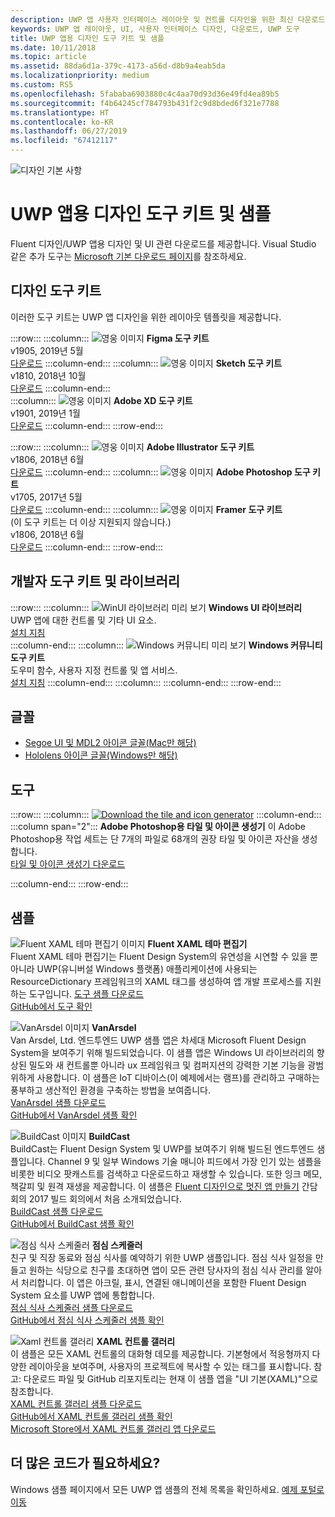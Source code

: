 ```yaml
---
description: UWP 앱 사용자 인터페이스 레이아웃 및 컨트롤 디자인을 위한 최신 다운로드 및 도구를 가져옵니다.
keywords: UWP 앱 레이아웃, UI, 사용자 인터페이스 디자인, 다운로드, UWP 도구
title: UWP 앱용 디자인 도구 키트 및 샘플
ms.date: 10/11/2018
ms.topic: article
ms.assetid: 88da6d1a-379c-4173-a56d-d8b9a4eab5da
ms.localizationpriority: medium
ms.custom: RS5
ms.openlocfilehash: 5fababa6903880c4c4aa70d93d36e49fd4ea89b5
ms.sourcegitcommit: f4b64245cf784793b431f2c9d8bded6f321e7788
ms.translationtype: HT
ms.contentlocale: ko-KR
ms.lasthandoff: 06/27/2019
ms.locfileid: "67412117"
---
```

![디자인 기본 사항](../images/downloads-2x.png)

# <a name="design-toolkits-and-samples-for-uwp-apps"></a>UWP 앱용 디자인 도구 키트 및 샘플
 
Fluent 디자인/UWP 앱용 디자인 및 UI 관련 다운로드를 제공합니다. Visual Studio 같은 추가 도구는 <a href="https://developer.microsoft.com/windows/downloads">Microsoft 기본 다운로드 페이지</a>를 참조하세요. 


## <a name="design-toolkits"></a>디자인 도구 키트

이러한 도구 키트는 UWP 앱 디자인을 위한 레이아웃 템플릿을 제공합니다.

:::row:::
    :::column:::
![영웅 이미지](images/figma.png)
<b>Figma 도구 키트</b><br>
v1905, 2019년 5월<br>
<a href="https://aka.ms/figmatoolkit">다운로드</a>
    :::column-end:::
    :::column:::
![영웅 이미지](images/sketch.png)
<b>Sketch 도구 키트</b><br>
v1810, 2018년 10월<br>
<a href="https://aka.ms/sketchtoolkit">다운로드</a>
    :::column-end:::    
    :::column:::
![영웅 이미지](images/adobe-xd.png)
<b>Adobe XD 도구 키트</b><br>
v1901, 2019년 1월<br>
<a href="https://aka.ms/adobexdtoolkit">다운로드</a>
    :::column-end:::
:::row-end:::

:::row:::
    :::column:::
![영웅 이미지](images/adobe-illustrator.png)
<b>Adobe Illustrator 도구 키트</b><br>
v1806, 2018년 6월<br>
<a href="https://aka.ms/adobeillustratortoolkit">다운로드</a>
    :::column-end:::
    :::column:::
![영웅 이미지](images/adobe-photoshop.png)
<b>Adobe Photoshop 도구 키트</b><br>
v1705, 2017년 5월<br>
<a href="https://aka.ms/adobephotoshoptoolkit">다운로드</a>
    :::column-end:::
    :::column:::
![영웅 이미지](images/framer.png)
<b>Framer 도구 키트</b><br>
(이 도구 키트는 더 이상 지원되지 않습니다.)<br/>
v1806, 2018년 6월<br>
<a href="https://aka.ms/framertoolkit">다운로드</a>
    :::column-end:::
:::row-end:::

## <a name="developer-toolkits-and-libraries"></a>개발자 도구 키트 및 라이브러리

:::row:::
    :::column:::
![WinUI 라이브러리 미리 보기](images/WinUI-library.png)
<b>Windows UI 라이브러리</b><br>
UWP 앱에 대한 컨트롤 및 기타 UI 요소.<br/>
<a href="/uwp/toolkits/winui/getting-started">설치 지침</a><br/>
    :::column-end:::
    :::column:::
![Windows 커뮤니티 미리 보기](images/Windows-community-toolkit.png)
<b>Windows 커뮤니티 도구 키트</b><br>
도우미 함수, 사용자 지정 컨트롤 및 앱 서비스.<br />
<a href="/windows/uwpcommunitytoolkit/getting-started">설치 지침</a>
    :::column-end:::
    :::column:::
    :::column-end:::
:::row-end:::

## <a name="fonts"></a>글꼴

* <a href="https://aka.ms/SegoeFonts">Segoe UI 및 MDL2 아이콘 글꼴(Mac만 해당)</a>
* <a href="https://aka.ms/hololensiconfont">Hololens 아이콘 글꼴(Windows만 해당)</a>

## <a name="tools"></a>도구

:::row:::
    :::column:::
        <a href="https://go.microsoft.com/fwlink/p/?LinkId=760394"><img src="images/tile-icon-generator.png" alt="Download the tile and icon generator"/></a>
    :::column-end:::
    :::column span="2":::
      **Adobe Photoshop용 타일 및 아이콘 생성기** 이 Adobe Photoshop용 작업 세트는 단 7개의 파일로 68개의 권장 타일 및 아이콘 자산을 생성합니다. <br/><a href="https://go.microsoft.com/fwlink/p/?LinkId=760394">타일 및 아이콘 생성기 다운로드</a></p>
    :::column-end:::
:::row-end:::

    
## <a name="samples"></a>샘플

![Fluent XAML 테마 편집기 이미지](images/XamlThemeEditor_screenshot.png)
**Fluent XAML 테마 편집기**<br>
Fluent XAML 테마 편집기는 Fluent Design System의 유연성을 시연할 수 있을 뿐 아니라 UWP(유니버설 Windows 플랫폼) 애플리케이션에 사용되는 ResourceDictionary 프레임워크의 XAML 태그를 생성하여 앱 개발 프로세스를 지원하는 도구입니다.
<a href="https://github.com/Microsoft/fluent-xaml-theme-editor/archive/master.zip">도구 샘플 다운로드</a> <br><a href="https://github.com/Microsoft/fluent-xaml-theme-editor">GitHub에서 도구 확인</a>

![VanArsdel 이미지](images/VanArsdel_Screenshot.png)
**VanArsdel**<br>
Van Arsdel, Ltd. 엔드투엔드 UWP 샘플 앱은 차세대 Microsoft Fluent Design System을 보여주기 위해 빌드되었습니다. 이 샘플 앱은 <a herf="https://docs.microsoft.com/uwp/toolkits/winui/">Windows UI 라이브러리</a>의 향상된 밀도와 새 컨트롤뿐 아니라 ux 프레임워크 및 컴퍼지션의 강력한 기본 기능을 광범위하게 사용합니다. 이 샘플은 IoT 디바이스(이 예제에서는 램프)를 관리하고 구매하는 풍부하고 생산적인 환경을 구축하는 방법을 보여줍니다.<br>
<a href="https://github.com/Microsoft/VanArsdel/archive/master.zip">VanArsdel 샘플 다운로드</a> <br><a href="https://github.com/microsoft/vanarsdel">GitHub에서 VanArsdel 샘플 확인</a>

![BuildCast 이미지](images/buildcast.png)
**BuildCast**<br>
BuildCast는 Fluent Design System 및 UWP를 보여주기 위해 빌드된 엔드투엔드 샘플입니다. Channel 9 및 일부 Windows 기술 매니아 피드에서 가장 인기 있는 샘플을 비롯한 비디오 팟캐스트를 검색하고 다운로드하고 재생할 수 있습니다. 또한 잉크 메모, 책갈피 및 원격 재생을 제공합니다. 이 샘플은 <a href="https://channel9.msdn.com/Events/Build/2017/B8034">Fluent 디자인으로 멋진 앱 만들기</a> 간담회의 2017 빌드 회의에서 처음 소개되었습니다. <br>
<a href="https://github.com/Microsoft/BuildCast/archive/master.zip">BuildCast 샘플 다운로드</a> <br><a href="https://github.com/Microsoft/BuildCast">GitHub에서 BuildCast 샘플 확인</a>

![점심 식사 스케줄러](images/lunchscheduler.png)
**점심 스케줄러**<br>
친구 및 직장 동료와 점심 식사를 예약하기 위한 UWP 샘플입니다. 점심 식사 일정을 만들고 원하는 식당으로 친구를 초대하면 앱이 모든 관련 당사자의 점심 식사 관리를 알아서 처리합니다. 이 앱은 아크릴, 표시, 연결된 애니메이션을 포함한 Fluent Design System 요소를 UWP 앱에 통합합니다. <br/><a href="https://github.com/Microsoft/Windows-appsample-lunch-scheduler/archive/master.zip">점심 식사 스케줄러 샘플 다운로드</a><br/><a href="https://github.com/Microsoft/Windows-appsample-lunch-scheduler">GitHub에서 점심 식사 스케줄러 샘플 확인</a></p>  

![Xaml 컨트롤 갤러리](images/xaml-controls-gallery.png)
**XAML 컨트롤 갤러리**<br>
이 샘플은 모든 XAML 컨트롤의 대화형 데모를 제공합니다. 기본형에서 적응형까지 다양한 레이아웃을 보여주며, 사용자의 프로젝트에 복사할 수 있는 태그를 표시합니다. 참고: 다운로드 파일 및 GitHub 리포지토리는 현재 이 샘플 앱을 "UI 기본(XAML)"으로 참조합니다. <br/><a href="https://github.com/Microsoft/Windows-universal-samples/archive/master.zip">XAML 컨트롤 갤러리 샘플 다운로드</a><br/><a href="https://github.com/Microsoft/Xaml-Controls-Gallery">GitHub에서 XAML 컨트롤 갤러리 샘플 확인</a> <br/><a href="https://www.microsoft.com/store/apps/9msvh128x2zt">Microsoft Store에서 XAML 컨트롤 갤러리 앱 다운로드</a></p>

## <a name="want-more-code"></a>더 많은 코드가 필요하세요?

Windows 샘플 페이지에서 모든 UWP 앱 샘플의 전체 목록을 확인하세요. <a href="https://developer.microsoft.com/windows/samples">예제 포털로 이동</a>
